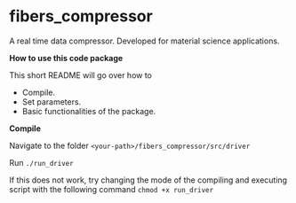 # fibers_compressor
A real time data compressor. Developed for material science applications.

**How to use this code package**

This short README will go over how to  

* Compile.
* Set parameters.
* Basic functionalities of the package.

**Compile**

Navigate to the folder ```<your-path>/fibers_compressor/src/driver```

Run ```./run_driver```

If this does not work, try changing the mode of the compiling and executing script with the following command ```chmod +x run_driver```

